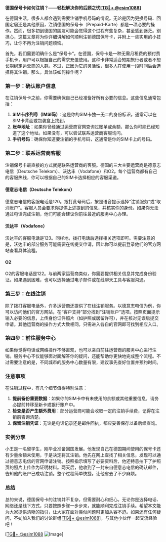 **德国保号卡如何注销？——轻松解决你的后顾之忧[[TG💪+ @esim1088](https://t.me/s/esim1088)]**

在德国生活，很多人都会遇到需要注销手机号码的情况。无论是因为更换号码、回国定居还是其他原因，注销德国的保号卡（Prepaid-Karte）都是一项必要的操作。然而，很多初到德国的朋友可能会觉得这个过程有些复杂，甚至感到迷茫。别担心，这篇文章将为你详细讲解如何顺利注销德国保号卡，并附上一些实用的小技巧，让你不再为注销问题烦恼。

首先，我们需要明确什么是“保号卡”。在德国，保号卡是一种无需月租费的预付费手机卡，用户可以根据自己的需求充值使用。这种卡非常适合短期旅行者或者不想长期绑定运营商的人群。不过，正因为它的灵活性，很多人在使用一段时间后会选择将其注销。那么，具体该如何操作呢？

### 第一步：确认账户信息

在注销保号卡之前，你需要确保自己已经准备好所有必要的信息。这些信息通常包括：

1. **SIM卡序列号（IMSI码）**：这是你的SIM卡独一无二的身份标识，通常可以在SIM卡背面或包装盒上找到。
2. **账单地址**：如果你曾经通过运营商官网查询过账单或余额，那么你可能已经知道了这个地址。如果没有，可以尝试联系运营商客服询问。
3. **手机号码**：确保你知道要注销的手机号码，这通常是你的SIM卡上的号码。

### 第二步：联系运营商客服

注销保号卡最直接的方式就是联系运营商的客服。德国的三大主要运营商是德意志电信（Deutsche Telekom）、沃达丰（Vodafone）和O2。每个运营商都有自己的客服热线，你可以根据自己的SIM卡选择相应的客服渠道。

#### 德意志电信（Deutsche Telekom）
德意志电信的客服电话是120。拨打此号码后，按照语音提示选择“注销服务”或“取消账户”。客服人员会要求你提供上述提到的信息，并核实你的身份。如果你无法通过电话完成注销，他们可能会建议你前往最近的服务中心办理。

#### 沃达丰（Vodafone）
沃达丰的客服电话是123。同样地，拨打电话后选择相关选项即可。需要注意的是，沃达丰的部分服务可能需要在线提交申请，因此你可以提前登录他们的官方网站查看具体流程。

#### O2
O2的客服电话是122。与前两家运营商类似，你需要提供相关信息并完成身份验证。如果遇到困难，也可以选择通过电子邮件或在线聊天工具与客服沟通。

### 第三步：在线注销

除了拨打客服电话外，许多运营商还提供了在线注销服务。以德意志电信为例，你可以访问他们的官方网站，在“客户支持”部分找到“注销账户”选项。按照页面提示输入必要的信息，上传身份证件照片（如护照或居留许可），并在核对无误后提交申请。其他运营商的操作方式大致相同，只需进入各自的官网即可找到相应入口。

### 第四步：前往服务中心

如果你觉得电话或网络操作不够直观，也可以亲自前往运营商的服务中心进行注销。服务中心不仅能够面对面解答你的疑问，还能帮助你更快地完成整个流程。不过需要注意的是，不同城市的服务中心数量有限，建议事先查好位置并预约时间。

### 注意事项

在注销过程中，有几个细节值得特别注意：

1. **提前备份重要数据**：如果你的SIM卡中有未使用的余额或其他重要信息，请务必提前转移至新卡或银行账户中。
2. **检查是否产生额外费用**：部分运营商可能会收取一定的注销手续费，记得在注销前咨询清楚。
3. **保留注销凭证**：无论是电话记录还是邮件回执，都应妥善保存以备后续查询。

### 实例分享

小王是一名留学生，刚毕业准备回国发展。他发现自己在德国期间使用的保号卡还有少量余额未使用，于是决定将其注销。他先在网上查找了相关信息，发现可以通过德意志电信的官网申请注销。按照指示填写了必要资料后，他还特意拍下了护照页的照片上传作为证明材料。两天后，他收到了一封来自德意志电信的确认邮件，告知他的账户已成功注销。整个过程简单快捷，让他省去了不少麻烦。

### 总结

总的来说，德国保号卡的注销并不复杂，但需要耐心和细心。无论你是选择电话、网络还是线下方式，只要按照步骤一步步来，就能顺利完成注销手续。希望本文能为大家提供清晰的指引，让大家在面对类似问题时更加从容不迫。如果还有任何疑问，不妨加入我们的讨论群组[[TG💪+ @esim1088](https://t.me/s/esim1088)]，与其他小伙伴一起交流经验吧！

[[TG💪+ @esim1088](https://t.me/s/esim1088) ![Image](https://i.postimg.cc/4NQfJmqS/Snipaste-2025-05-13-00-14-12.png)]
